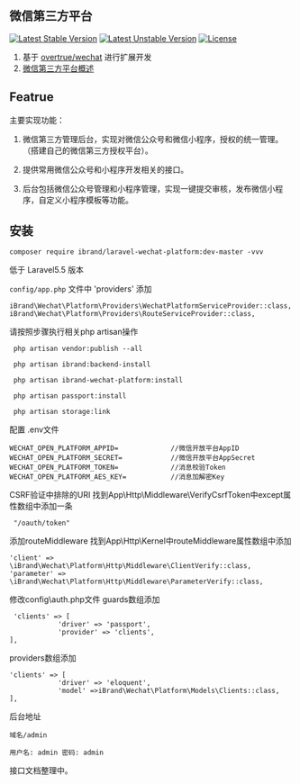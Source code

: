 ## 微信第三方平台

[![Latest Stable Version](https://poser.pugx.org/ibrand/laravel-wechat-platform/v/stable)](https://packagist.org/packages/ibrand/laravel-wechat-platform)
[![Latest Unstable Version](https://poser.pugx.org/ibrand/laravel-wechat-platform/v/unstable)](https://packagist.org/packages/ibrand/laravel-wechat-platform#dev-master)
[![License](https://poser.pugx.org/ibrand/laravel-wechat-platform/license)](https://packagist.org/packages/ibrand/laravel-wechat-platform)

1. 基于 [overtrue/wechat](https://github.com/overtrue/wechat) 进行扩展开发
2. [微信第三方平台概述](https://open.weixin.qq.com/cgi-bin/showdocument?action=dir_list&t=resource/res_list&verify=1&id=open1419318292&token=&lang=zh_CN)

## Featrue


主要实现功能：

1. 微信第三方管理后台，实现对微信公众号和微信小程序，授权的统一管理。（搭建自己的微信第三方授权平台）。

2. 提供常用微信公众号和小程序开发相关的接口。

3. 后台包括微信公众号管理和小程序管理，实现一键提交审核，发布微信小程序，自定义小程序模板等功能。


## 安装

```
composer require ibrand/laravel-wechat-platform:dev-master -vvv
```

低于 Laravel5.5 版本

`config/app.php` 文件中 'providers' 添加

```
iBrand\Wechat\Platform\Providers\WechatPlatformServiceProvider::class,
iBrand\Wechat\Platform\Providers\RouteServiceProvider::class,
```

请按照步骤执行相关php artisan操作

```
 php artisan vendor:publish --all
```
```
 php artisan ibrand:backend-install
```
```
 php artisan ibrand-wechat-platform:install
```
```
 php artisan passport:install 
```
```
 php artisan storage:link

```

配置 .env文件

```
WECHAT_OPEN_PLATFORM_APPID=             //微信开放平台AppID
WECHAT_OPEN_PLATFORM_SECRET=	        //微信开放平台AppSecret
WECHAT_OPEN_PLATFORM_TOKEN=             //消息校验Token
WECHAT_OPEN_PLATFORM_AES_KEY=           //消息加解密Key
```
CSRF验证中排除的URI
找到App\Http\Middleware\VerifyCsrfToken中except属性数组中添加一条

```
 "/oauth/token"
```

添加routeMiddleware
找到App\Http\Kernel中routeMiddleware属性数组中添加

```
'client' => \iBrand\Wechat\Platform\Http\Middleware\ClientVerify::class,
'parameter' => \iBrand\Wechat\Platform\Http\Middleware\ParameterVerify::class,
```

修改config\auth.php文件
guards数组添加
```
 'clients' => [
            'driver' => 'passport',
            'provider' => 'clients',
],
```
providers数组添加
```
'clients' => [
            'driver' => 'eloquent',
            'model' =>iBrand\Wechat\Platform\Models\Clients::class,
],
```

后台地址

```
域名/admin 

用户名: admin 密码: admin
```

接口文档整理中。




